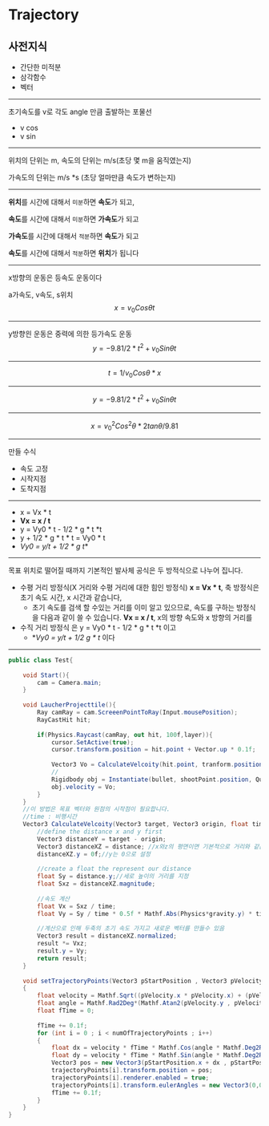# Trajectory

## 사전지식

- 간단한 미적분
- 삼각함수
- 벡터

---

초기속도를 v로 각도 angle 만큼 출발하는 포물선

- v cos 
- v sin

---

위치의 단위는 m, 속도의 단위는 m/s(초당 몇 m을 움직였는지)

가속도의 단위는 m/s *s (초당 얼마만큼 속도가 변하는지)

---

**위치**를 시간에 대해서 `미분`하면 **속도**가 되고,

**속도**를 시간에 대해서 `미분`하면 **가속도**가 되고

**가속도**를 시간에 대해서 `적분`하면 **속도**가 되고

 **속도**를 시간에 대해서 `적분`하면 **위치**가 됩니다

---

x방향의 운동은 등속도 운동이다

a가속도, v속도, s위치
$$
x = v_0Cos\theta t
$$


---

y방향읜 운동은 중력에 의한 등가속도 운동
$$
y = -9.81/2 * t^2 + v_0Sin\theta t
$$

---

$$
t = 1/v_0Cos\theta * x
$$

---

$$
y = -9.81/2 * t^2 + v_0Sin\theta t
$$

---

$$
x = v_0^2Cos^2\theta * 2tan\theta /9.81
$$

---

만들 수식

- 속도 고정
- 시작지점
- 도착지점

---
- x = Vx * t
- **Vx = x / t**
- y = Vy0 * t - 1/2 * g * t *t
- y + 1/2 * g * t * t = Vy0 * t
- **Vy0 = y/t + 1/2 * g* t**

---

목표 위치로 떨어질 때까지 기본적인 발사체 공식은 두 방적식으로 나누어 집니다.

- 수평 거리 방정식(X 거리와 수평 거리에 대한 힘인 방정식)   **x = Vx * t**, 축 방정식은 초기 속도 시간, x 시간과 같습니다,
  - 초기 속도를 검색 할 수있는 거리를 이미 알고 있으므로, 속도를 구하는 방정식을 다음과 같이 쓸 수 있습니다.  **Vx = x / t**,  x의 방향 속도와 x 방향의 거리를
- 수직 거리 방정식 은 y = Vy0 * t - 1/2 * g * t *t  이고 
  - **Vy0 = y/t + 1/2 *g * t** 이다

---

```c#
public class Test{
    
    void Start(){
        cam = Camera.main;
    }
    
    void LaucherProjecttile(){
        Ray camRay = cam.ScreeenPointToRay(Input.mousePosition);
        RayCastHit hit;
        
        if(Physics.Raycast(camRay, out hit, 100f,layer)){
        	cursor.SetActive(true);
            cursor.transform.position = hit.point + Vector.up * 0.1f;
            
            Vector3 Vo = CalculateVelcoity(hit.point, tranform.position, 1f);
            //
            Rigidbody obj = Instantiate(bullet, shootPoint.position, Quaternion.identity);
            obj.velocity = Vo;
        }
    }
    //이 방법은 목표 벡터와 원점의 시작점이 필요합니다.
    //time : 비행시간
    Vector3 CalculateVelcoity(Vector3 target, Vector3 origin, float time){
        //define the distance x and y first
        Vector3 distanceY = target - origin;
        Vector3 distanceXZ = distance; //x와z의 평면이면 기본적으로 거리와 같은 벡터
        distanceXZ.y = 0f;//y는 0으로 설정
        
        //create a float the represent our distance
        float Sy = distance.y;//세로 높이의 거리를 지정
        float Sxz = distanceXZ.magnitude;
        
        //속도 계산
        float Vx = Sxz / time;
        float Vy = Sy / time * 0.5f * Mathf.Abs(Physics*gravity.y) * time;
        
        //계산으로 인해 두축의 초기 속도 가지고 새로운 벡터를 만들수 있음
        Vector3 result = distanceXZ.normalized;
        result *= Vxz;
        result.y = Vy;
        return result;
    }
    
    void setTrajectoryPoints(Vector3 pStartPosition , Vector3 pVelocity)
    {
        float velocity = Mathf.Sqrt((pVelocity.x * pVelocity.x) + (pVelocity.y * pVelocity.y));
        float angle = Mathf.Rad2Deg*(Mathf.Atan2(pVelocity.y , pVelocity.x));
        float fTime = 0;
        
        fTime += 0.1f;
        for (int i = 0 ; i < numOfTrajectoryPoints ; i++)
        {
            float dx = velocity * fTime * Mathf.Cos(angle * Mathf.Deg2Rad);
            float dy = velocity * fTime * Mathf.Sin(angle * Mathf.Deg2Rad) - (Physics2D.gravity.magnitude * fTime * fTime / 2.0f);
            Vector3 pos = new Vector3(pStartPosition.x + dx , pStartPosition.y + dy ,2);
            trajectoryPoints[i].transform.position = pos;
            trajectoryPoints[i].renderer.enabled = true;
            trajectoryPoints[i].transform.eulerAngles = new Vector3(0,0,Mathf.Atan2(pVelocity.y - (Physics.gravity.magnitude)*fTime,pVelocity.x)*Mathf.Rad2Deg);
            fTime += 0.1f;
        }
    }
}
```

